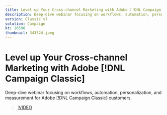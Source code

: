 ```yaml
---
title: Level up Your Cross-channel Marketing with Adobe [!DNL Campaign Classic]
description: Deep-dive webinar focusing on workflows, automation, personalization, and measurement for Adobe [!DNL Campaign Classic] customers.
version: Classic v7
solution: Campaign
kt: 10506
thumbnail: 343524.jpeg
---
```

# Level up Your Cross-channel Marketing with Adobe [!DNL Campaign Classic]

Deep-dive webinar focusing on workflows, automation, personalization, and measurement for Adobe [!DNL Campaign Classic] customers.

>[!VIDEO](https://video.tv.adobe.com/v/343524/?quality=12&learn=on)
